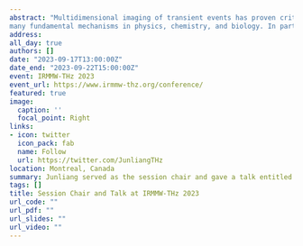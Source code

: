 ```yaml
---
abstract: "Multidimensional imaging of transient events has proven critical in uncovering
many fundamental mechanisms in physics, chemistry, and biology. In particular, real-time imaging modalities with ultrahigh temporal resolutions are required for capturing ultrashort events on picosecond timescales. Despite recent approaches witnessing a dramatic boost in high-speed photography, current single-shot ultrafast imaging schemes operate only at conventional optical wavelengths, being suitable solely within an optically-transparent framework. Here, leveraging on the unique penetration ability of terahertz (THz) waves, we demonstrate a single-shot ultrafast THz imaging system that can capture ultrashort events in optically-opaque scenarios. This is achieved by capitalizing the electro-optic sampling (EOS) technique for THz detection using a judiciously designed optical probe beam multiplexed in the time and spatial-frequency domains simultaneously. According to the EOS mechanism, THz waveforms can be coherently reconstructed by probing the birefringence induced by the THz electric field into an electro-optic crystal. Since the probe beam typically features a wavelength in the near-infrared region, it is possible to use a conventional charge-coupled device camera to map THz-induced variations in probe polarization, thus producing a 2D THz image. In particular, we find that multiplexing the probe beam allows us to encode the terahertz-captured three-dimensional dynamics into different and uniquely marked spatial-frequency regions in Fourier space. This leads to the formation of a superimposed image acquired by the camera, which can then be computationally decoded and reconstructed. Our single-shot method essentially bypasses the need for high-speed devices operating at THz wavelengths, yet it is powerful in providing the spatiotemporal evolution of a complex ultrafast scene with a sub-picosecond temporal resolution, corresponding to a frame rate of more than 1 trillion frames per second. We envisage that our system will provide unprecedented insights into a broad variety of exotic dynamics that occur in advanced materials that are not typically accessible to conventional optical frequencies."
address:
all_day: true
authors: []
date: "2023-09-17T13:00:00Z"
date_end: "2023-09-22T15:00:00Z"
event: IRMMW-THz 2023
event_url: https://www.irmmw-thz.org/conference/
featured: true
image:
  caption: ''
  focal_point: Right
links:
- icon: twitter
  icon_pack: fab
  name: Follow
  url: https://twitter.com/JunliangTHz
location: Montreal, Canada
summary: Junliang served as the session chair and gave a talk entitled 'Single-shot Ultrafast terahertz Imaging' in the 48th International Conference on Infrared, Millimeter, and Terahertz Waves.
tags: []
title: Session Chair and Talk at IRMMW-THz 2023
url_code: ""
url_pdf: ""
url_slides: ""
url_video: ""
---
```


